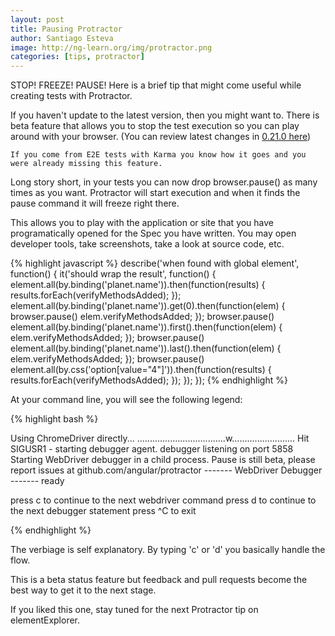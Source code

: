 ```yaml
---
layout: post
title: Pausing Protractor
author: Santiago Esteva
image: http://ng-learn.org/img/protractor.png
categories: [tips, protractor]
---
```


STOP! FREEZE! PAUSE!
Here is a brief tip that might come useful while creating tests with Protractor.

If you haven't update to the latest version, then you might want to. There is beta feature that allows you to stop
the test execution so you can play around with your browser.
(You can review latest changes in [0.21.0 here][1])

    If you come from E2E tests with Karma you know how it goes and you were already missing this feature.

Long story short, in your tests you can now drop browser.pause() as many times as you want.
Protractor will start execution and when it finds the pause command it will freeze right there.

This allows you to play with the application or site that you have programatically opened for the Spec you have written.
You may open developer tools, take screenshots, take a look at source code, etc.

{% highlight javascript %}
    describe('when found with global element', function() {
      it('should wrap the result', function() {
        element.all(by.binding('planet.name')).then(function(results) {
          results.forEach(verifyMethodsAdded);
        });
        element.all(by.binding('planet.name')).get(0).then(function(elem) {
          browser.pause()
          elem.verifyMethodsAdded;
        });
        browser.pause()
        element.all(by.binding('planet.name')).first().then(function(elem) {
          elem.verifyMethodsAdded;
        });
        browser.pause()
        element.all(by.binding('planet.name')).last().then(function(elem) {
          elem.verifyMethodsAdded;
        });
        browser.pause()
        element.all(by.css('option[value="4"]')).then(function(results) {
          results.forEach(verifyMethodsAdded);
        });
      });
    });
{% endhighlight %}

At your command line, you will see the following legend:

{% highlight bash %}

Using ChromeDriver directly...
...................................w.........................
Hit SIGUSR1 - starting debugger agent.
debugger listening on port 5858
Starting WebDriver debugger in a child process. Pause is still beta, please report issues at github.com/angular/protractor
------- WebDriver Debugger -------
 ready

press c to continue to the next webdriver command
press d to continue to the next debugger statement
press ^C to exit

{% endhighlight %}

The verbiage is self explanatory. By typing 'c' or 'd' you basically handle the flow.

This is a beta status feature but feedback and pull requests become the best way to get it to the next stage.

If you liked this one, stay tuned for the next Protractor tip on elementExplorer.

[1]: http://ng-learn.org/2014/04/Protractor-0-21-0/
